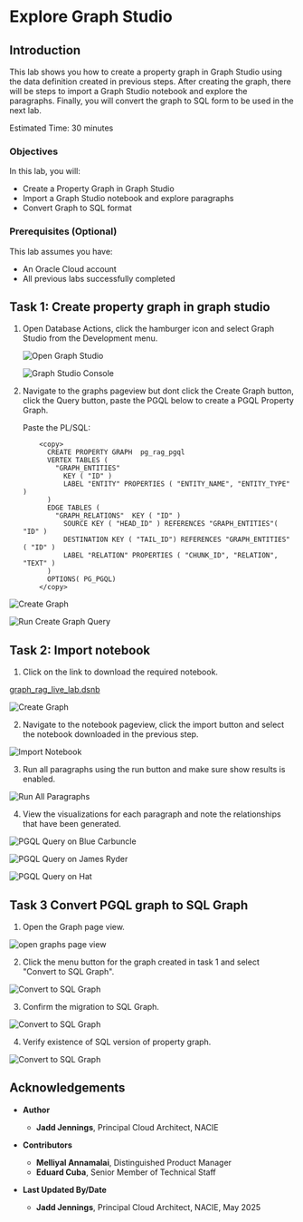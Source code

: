 # Explore Graph Studio

## Introduction

This lab shows you how to create a property graph in Graph Studio using the data definition created in previous steps. After creating the graph, there will be steps to import a Graph Studio notebook and explore the paragraphs. Finally, you will convert the graph to SQL form to be used in the next lab.

Estimated Time: 30 minutes

 
### Objectives

 

In this lab, you will:
* Create a Property Graph in Graph Studio
* Import a Graph Studio notebook and explore paragraphs
* Convert Graph to SQL format

### Prerequisites (Optional)


This lab assumes you have:
* An Oracle Cloud account
* All previous labs successfully completed


## Task 1: Create property graph in graph studio 


1. Open Database Actions, click the hamburger icon and select Graph Studio from the Development menu.

   ![Open Graph Studio](images/open_graph_studio.png "Open Graph Studio")

   ![Graph Studio Console](images/graph_studio_console.png "Graph Studio Console")

 2. Navigate to the graphs pageview but dont click the Create Graph button, click the Query button, paste the PGQL below to create a PGQL Property Graph.

       Paste the PL/SQL:

      ```text
          <copy>
            CREATE PROPERTY GRAPH  pg_rag_pgql
            VERTEX TABLES (
              "GRAPH_ENTITIES"
                KEY ( "ID" )
                LABEL "ENTITY" PROPERTIES ( "ENTITY_NAME", "ENTITY_TYPE" )
            )
            EDGE TABLES (
              "GRAPH_RELATIONS"  KEY ( "ID" )
                SOURCE KEY ( "HEAD_ID" ) REFERENCES "GRAPH_ENTITIES"( "ID" )
                DESTINATION KEY ( "TAIL_ID") REFERENCES "GRAPH_ENTITIES" ( "ID" )
                LABEL "RELATION" PROPERTIES ( "CHUNK_ID", "RELATION", "TEXT" )
            )
            OPTIONS( PG_PGQL)
          </copy>
      ```
   ![Create Graph](images/create_graph.png "Create Graph")

   ![Run Create Graph Query](images/run_create_graph_query.png "Run Create Graph Query")


## Task 2: Import notebook

 1. Click on the link to download the required notebook.

   [graph_rag_live_lab.dsnb](https://objectstorage.us-chicago-1.oraclecloud.com/n/idb6enfdcxbl/b/Livelabs/o/property-graph-live-lab%2Fgraph_rag_live_lab.dsnb)

   ![Create Graph](images/create_graph.png "Create Graph")

 2. Navigate to the notebook pageview, click the import button and select the notebook downloaded in the previous step.

   ![Import Notebook](images/import_notebook.png "Import Notebook")


 3. Run all paragraphs using the run button and make sure show results is enabled.

   ![Run All Paragraphs](images/run_all_paragraphs.png "Run All Paragraphs")

 4. View the visualizations for each paragraph and note the relationships that have been generated.

   ![PGQL Query on Blue Carbuncle](images/graph_visual_blue_carbuncle.png "PGQL Query on Blue Carbuncle")

   ![PGQL Query on James Ryder](images/graph_visual_james_ryder.png "PGQL Query on James Ryder")

   ![PGQL Query on Hat](images/graph_visual_hat.png "PGQL Query on Hat")


## Task 3 Convert PGQL graph to SQL Graph

 1. Open the Graph page view.

![open graphs page view](images/open_graphs_page.png "open graphs page view")

 2. Click the menu button for the graph created in task 1 and select "Convert to SQL Graph".

![Convert to SQL Graph](images/convert_to_sql_graph.png "Convert to SQL Graph")

 3. Confirm the migration to SQL Graph.

![Convert to SQL Graph](images/confirm_sql_migration.png "Convert to SQL Graph")

 4. Verify existence of SQL version of property graph.

![Convert to SQL Graph](images/finish_sql_graph_migration.png "Convert to SQL Graph")

 
## Acknowledgements
* **Author**
    * **Jadd Jennings**, Principal Cloud Architect, NACIE

* **Contributors**
    * **Melliyal Annamalai**,  Distinguished Product Manager
    * **Eduard Cuba**,  Senior Member of Technical Staff


* **Last Updated By/Date**
    * **Jadd Jennings**, Principal Cloud Architect, NACIE, May 2025

